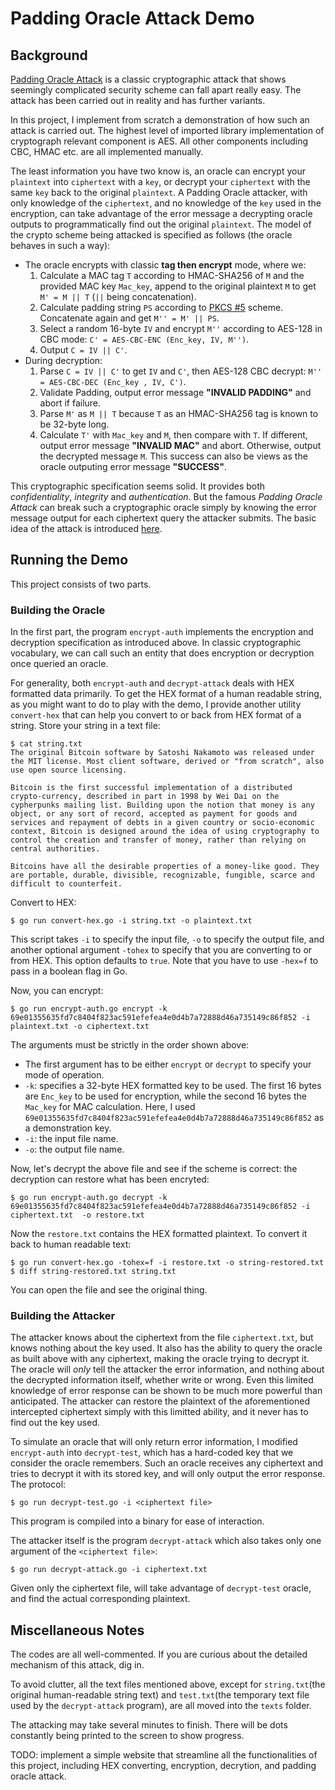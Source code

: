 # Padding Oracle Attack Demo

## Background

[Padding Oracle Attack](https://en.wikipedia.org/wiki/Padding_oracle_attack) is a classic cryptographic attack that shows seemingly complicated security scheme can fall apart really easy. The attack has been carried out in reality and has further variants.

In this project, I implement from scratch a demonstration of how such an attack is carried out. The highest level of imported library implementation of cryptograph relevant component is AES. All other components including CBC, HMAC etc. are all implemented manually.

The least information you have two know is, an oracle can encrypt your `plaintext` into `ciphertext` with a `key`, or decrypt your `ciphertext` with the same `key` back to the original `plaintext`. A Padding Oracle attacker, with only knowledge of the `ciphertext`, and no knowledge of the `key` used in the encryption, can take advantage of the error message a decrypting oracle outputs to programmatically find out the original `plaintext`. The model of the crypto scheme being attacked is specified as follows (the oracle behaves in such a way):
* The oracle encrypts with classic **tag then encrypt** mode, where we:
    1. Calculate a MAC tag `T` according to HMAC-SHA256 of `M` and the provided MAC key `Mac_key`, append to the original plaintext `M` to get `M' = M || T` (`||` being concatenation).
    2. Calculate padding string `PS` according to [PKCS #5](https://tools.ietf.org/html/rfc2898) scheme. Concatenate again and get `M'' = M' || PS`.
    3. Select a random 16-byte `IV` and encrypt `M''` according to AES-128 in CBC mode: `C' = AES-CBC-ENC (Enc_key, IV, M'')`.
    4. Output `C = IV || C'`.
* During decryption:
    1. Parse `C = IV || C'` to get `IV` and `C'`, then AES-128 CBC decrypt: `M'' = AES-CBC-DEC (Enc_key , IV, C')`.
    2. Validate Padding, output error message **"INVALID PADDING"** and abort if failure.
    3. Parse `M'` as `M || T` because `T` as an HMAC-SHA256 tag is known to be 32-byte long.
    4. Calculate `T'` with `Mac_key` and `M`, then compare with `T`. If different, output error message **"INVALID MAC"** and abort. Otherwise, output the decrypted message `M`. This success can also be views as the oracle outputing error message **"SUCCESS"**.

This cryptographic specification seems solid. It provides both *confidentiality*, *integrity* and *authentication*. But the famous *Padding Oracle Attack* can break such a cryptographic oracle simply by knowing the error message output for each ciphertext query the attacker submits. The basic idea of the attack is introduced [here](https://robertheaton.com/2013/07/29/padding-oracle-attack/).

## Running the Demo
This project consists of two parts. 

### Building the Oracle
In the first part, the program `encrypt-auth` implements the encryption and decryption specification as introduced above. In classic cryptographic vocabulary, we can call such an entity that does encryption or decryption once queried an oracle. 

For generality, both `encrypt-auth` and `decrypt-attack` deals with HEX formatted data primarily. To get the HEX format of a human readable string, as you might want to do to play with the demo, I provide another utility `convert-hex` that can help you convert to or back from HEX format of a string. Store your string in a text file:
```
$ cat string.txt
The original Bitcoin software by Satoshi Nakamoto was released under the MIT license. Most client software, derived or "from scratch", also use open source licensing.

Bitcoin is the first successful implementation of a distributed crypto-currency, described in part in 1998 by Wei Dai on the cypherpunks mailing list. Building upon the notion that money is any object, or any sort of record, accepted as payment for goods and services and repayment of debts in a given country or socio-economic context, Bitcoin is designed around the idea of using cryptography to control the creation and transfer of money, rather than relying on central authorities.

Bitcoins have all the desirable properties of a money-like good. They are portable, durable, divisible, recognizable, fungible, scarce and difficult to counterfeit.
```
Convert to HEX:
```
$ go run convert-hex.go -i string.txt -o plaintext.txt
```
This script takes `-i` to specify the input file, `-o` to specify the output file, and another optional argument `-tohex` to specify that you are converting to or from HEX. This option defaults to `true`. Note that you have to use `-hex=f` to pass in a boolean flag in Go.

Now, you can encrypt:
```
$ go run encrypt-auth.go encrypt -k 69e01355635fd7c8404f823ac591efefea4e0d4b7a72888d46a735149c86f852 -i plaintext.txt -o ciphertext.txt
```
The arguments must be strictly in the order shown above:
* The first argument has to be either `encrypt` or `decrypt` to specify your mode of operation. 
* `-k`: specifies a 32-byte HEX formatted key to be used. The first 16 bytes are `Enc_key` to be used for encryption, while the second 16 bytes the `Mac_key` for MAC calculation. Here, I used `69e01355635fd7c8404f823ac591efefea4e0d4b7a72888d46a735149c86f852` as a demonstration key.
* `-i`: the input file name.
* `-o`: the output file name.

Now, let's decrypt the above file and see if the scheme is correct: the decryption can restore what has been encryted:
```
$ go run encrypt-auth.go decrypt -k 69e01355635fd7c8404f823ac591efefea4e0d4b7a72888d46a735149c86f852 -i ciphertext.txt  -o restore.txt
```
Now the `restore.txt` contains the HEX formatted plaintext. To convert it back to human readable text:
```
$ go run convert-hex.go -tohex=f -i restore.txt -o string-restored.txt
$ diff string-restored.txt string.txt
```
You can open the file and see the original thing.

### Building the Attacker
The attacker knows about the ciphertext from the file `ciphertext.txt`, but knows nothing about the key used. It also has the ability to query the oracle as built above with any ciphertext, making the oracle trying to decrypt it. The oracle will *only* tell the attacker the error information, and nothing about the decrypted information itself, whether write or wrong. Even this limited knowledge of error response can be shown to be much more powerful than anticipated. The attacker can restore the plaintext of the aforementioned intercepted ciphertext simply with this limitted ability, and it never has to find out the key used.

To simulate an oracle that will only return error information, I modified `encrypt-auth` into `decrypt-test`, which has a hard-coded key that we consider the oracle remembers. Such an oracle receives any ciphertext and tries to decrypt it with its stored key, and will only output the error response. The protocol:
```
$ go run decrypt-test.go -i <ciphertext file>
```
This program is compiled into a binary for ease of interaction.

The attacker itself is the program `decrypt-attack` which also takes only one argument of the `<ciphertext file>`:
```
$ go run decrypt-attack.go -i ciphertext.txt
```
Given only the ciphertext file, will take advantage of `decrypt-test` oracle, and find the actual corresponding plaintext.

## Miscellaneous Notes

The codes are all well-commented. If you are curious about the detailed mechanism of this attack, dig in.

To avoid clutter, all the text files mentioned above, except for `string.txt`(the original human-readable string text) and `test.txt`(the temporary text file used by the `decrypt-attack` program), are all moved into the `texts` folder.

The attacking may take several minutes to finish. There will be dots constantly being printed to the screen to show progress.

TODO: implement a simple website that streamline all the functionalities of this project, including HEX converting, encryption, decrytion, and padding oracle attack.



